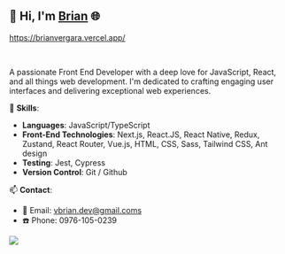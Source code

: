 ## 👋 Hi, I'm [Brian](https://brianvergara.vercel.app/) 🌐 
https://brianvergara.vercel.app/


<br>

A passionate Front End Developer with a deep love for JavaScript, React, and all things web development. I'm dedicated to crafting engaging user interfaces and delivering exceptional web experiences.

🚀 **Skills**:
- **Languages**: JavaScript/TypeScript
- **Front-End Technologies**: Next.js, React.JS, React Native, Redux, Zustand, React Router, Vue.js, HTML, CSS, Sass, Tailwind CSS, Ant design
- **Testing**: Jest, Cypress
- **Version Control**: Git / Github


📫 **Contact**:
- 📧 Email: vbrian.dev@gmail.coms
- ☎️ Phone: 0976-105-0239

![](https://hit.yhype.me/github/profile?user_id=61898083)
